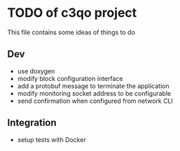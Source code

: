 
# TODO of c3qo project

This file contains some ideas of things to do

## Dev

- use doxygen
- modify block configuration interface
- add a protobuf message to terminate the application
- modify monitoring socket address to be configurable
- send confirmation when configured from network CLI

## Integration

- setup tests with Docker
